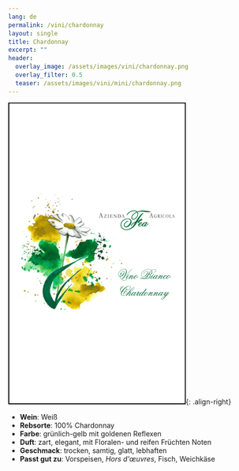 ```yaml
---
lang: de 
permalink: /vini/chardonnay
layout: single
title: Chardonnay 
excerpt: ""
header:
  overlay_image: /assets/images/vini/chardonnay.png
  overlay_filter: 0.5
  teaser: /assets/images/vini/mini/chardonnay.png
---
```

![Chardonnay](/assets/images/vini/chardonnay.png){: .align-right}

- **Wein**: Weiß
- **Rebsorte**: 100% Chardonnay 
- **Farbe**: grünlich-gelb mit goldenen Reflexen
- **Duft**: zart, elegant, mit Floralen- und reifen Früchten Noten
- **Geschmack**: trocken, samtig, glatt, lebhaften
- **Passt gut zu**: Vorspeisen, _Hors d'œuvres_, Fisch, Weichkäse
